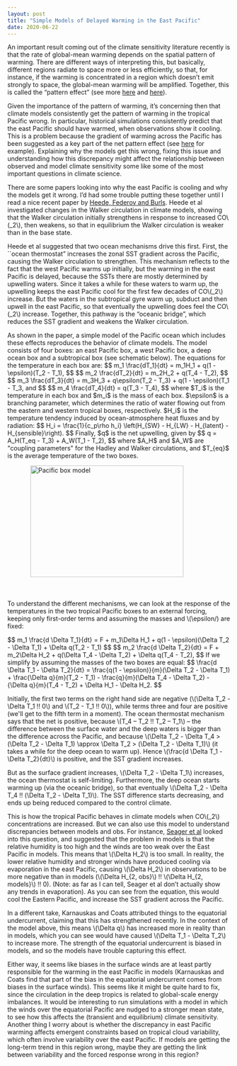 ```yaml
---
layout: post
title: "Simple Models of Delayed Warming in the East Pacific"
date: 2020-06-22
---
```


An important result coming out of the climate sensitivity literature recently is that the rate of global-mean warming depends on the spatial pattern of warming. There are different ways of interpreting this, but basically, different regions radiate to space more or less efficiently, so that, for instance, if the warming is concentrated in a region which doesn’t emit strongly to space, the global-mean warming will be amplified. Together, this is called the “pattern effect” (see more <a href="https://nicklutsko.github.io/blog/2018/12/16/The-Pattern-Effect-and-Changing-Climate-Sensitivity">here</a> and <a href="https://agupubs.onlinelibrary.wiley.com/doi/abs/10.1029/2018GL078887">here</a>).

Given the importance of the pattern of warming, it’s concerning then that climate models consistently get the pattern of warming in the tropical Pacific wrong. In particular, historical simulations consistently predict that the east Pacific should have warmed, when observations show it cooling. This is a problem because the gradient of warming across the Pacific has been suggested as a key part of the net pattern effect (see <a href="https://ceres.larc.nasa.gov/documents/STM/2020-04/30_ceres_science_mtg_2020_fueglistaler_pdf.pdf">here</a> for example). Explaining why the models get this wrong, fixing this issue and understanding how this discrepancy might affect the relationship between observed and model climate sensitivity some like some of the most important questions in climate science. 

<p>There are some papers looking into why the east Pacific is cooling and why the models get it wrong. I’d had some trouble putting these together until I read a nice recent paper by <a href="https://journals.ametsoc.org/jcli/article/33/14/6101/345306/Time-Scales-and-Mechanisms-for-the-Tropical">Heede, Federov and Burls</a>. Heede et al investigated changes in the Walker circulation in climate models, showing that the Walker circulation initially strengthens in response to increased CO\(_2\), then weakens, so that in equilibrium the Walker circulation is weaker than in the base state.</p> 

<p>Heede et al suggested that two ocean mechanisms drive this first. First, the ``ocean thermostat” increases the zonal SST gradient across the Pacific, causing the Walker circulation to strengthen. This mechanism reflects to the fact that the west Pacific warms up initially, but the warming in the east Pacific is delayed, because the SSTs there are mostly determined by upwelling waters. Since it takes a while for these waters to warm up, the upwelling keeps the east Pacific cool for the first few decades of CO\(_2\) increase. But the waters in the subtropical gyre warm up, subduct and then upwell in the east Pacific, so that eventually the upwelling does feel the CO\(_2\) increase. Together, this pathway is the “oceanic bridge”, which reduces the SST gradient and weakens the Walker circulation.</p> 

<p>As shown in the paper, a simple model of the Pacific ocean which includes these effects reproduces the behavior of climate models. The model consists of four boxes: an east Pacific box, a west Pacific box, a deep ocean box and a subtropical box (see schematic below). The equations for the temperature in each box are: 
$$
m_1 \frac{dT_1}{dt} = m_1H_1 + q(1 - \epsilon)(T_2 - T_1),
$$
$$
m_2 \frac{dT_2}{dt} = m_2H_2 + q(T_4 - T_2),
$$
$$
m_3 \frac{dT_3}{dt} = m_3H_3 + q\epsilon(T_2 - T_3) + q(1 - \epsilon)(T_1 - T_3, and
$$
$$
m_4 \frac{dT_4}{dt} = q(T_3 - T_4),
$$
where $T_i$ is the temperature in each box and $m_i$ is the mass of each box. $\epsilon$ is a branching parameter, which determines the ratio of water flowing out from the eastern and western tropical boxes, respectively. $H_i$ is the temperature tendency induced by ocean-atmosphere heat fluxes and by radiation:
$$
H_i = \frac{1}{c_p\rho h_i} \left(H_{SW} - H_{LW} - H_{latent} - H_{sensible}\right).
$$
Finally, $q$ is the net upwelling, given by
$$
q = A_H(T_eq - T_3) + A_W(T_1 - T_2),
$$
where $A_H$ and $A_W$ are "coupling parameters" for the Hadley and Walker circulations, and $T_{eq}$ is the average temperature of the two boxes.</p> 

<img src="http://nicklutsko.github.io/notes/images/Pacific_box_model.png" alt="Pacific box model" style="position:absolute; left:280px; width:346px;height:252px;" class="center">
<br /><br /><br /><br /><br /><br /><br /><br /><br /><br /><br /><br /><br /><br /><br /><br /><br />

<p>To understand the different mechanisms, we can look at the response of the temperatures in the two tropical Pacific boxes to an external forcing, keeping only first-order terms and assuming the masses and \(\epsilon/) are fixed:</p>
$$
m_1 \frac{d \Delta T_1}{dt} = F + m_1\Delta H_1 + q(1 - \epsilon)(\Delta T_2 - \Delta T_1) + \Delta q(T_2 - T_1)
$$
$$
m_2 \frac{d \Delta T_2}{dt} = F + m_2\Delta H_2 + q(\Delta T_4 - \Delta T_2) + \Delta q(T_4 - T_2),
$$
If we simplify by assuming the masses of the two boxes are equal:
$$
\frac{d \Delta T_1 - \Delta T_2}{dt} = \frac{q(1 - \epsilon)}{m}(\Delta T_2 - \Delta T_1) + \frac{\Delta q}{m}(T_2 - T_1) - \frac{q}{m}(\Delta T_4 - \Delta T_2) - {\Delta q}{m}(T_4 - T_2) + \Delta H_1 - \Delta H_2.
$$

<p>Initially, the first two terms on the right hand side are negative (\(\Delta T_2 - \Delta T_1 !! 0\) and \(T_2 - T_1 !! 0\)), while terms three and four are positive (we'll get to the fifth term in a moment). The ocean thermostat mechanism says that the net is positive, because \(T_4 – T_2 !! T_2 – T_1\) – the difference between the surface water and the deep waters is bigger than the difference across the Pacific, and because \(\Delta T_2 - \Delta T_4 > (\Delta T_2 - \Delta T_1) \approx \Delta T_2 > (\Delta T_2 - \Delta T_1)\) (it takes a while for the deep ocean to warm up). Hence \(\frac{d \Delta T_1 - \Delta T_2}{dt}\) is positive, and the SST gradient increases.</p>

<p>But as the surface gradient increases, \(\Delta T_2 - \Delta T_1\) increases, the ocean thermostat is self-limiting. Furthermore, the deep ocean starts warming up (via the oceanic bridge), so that eventually \(\Delta T_2 - \Delta T_4 !! (\Delta T_2 - \Delta T_1)\). The SST difference starts decreasing, and ends up being reduced compared to the control climate.</p>

<p>This is how the tropical Pacific behaves in climate models when CO\(_2\) concentrations are increased. But we can also use this model to understand  discrepancies between models and obs. For instance, <a href="https://www.nature.com/articles/s41558-019-0505-x">Seager et al</a> looked into this question, and suggested that the problem in models is that the relative humidity is too high and the winds are too weak over the East Pacific in models. This means that \(\Delta H_2\) is too small. In reality, the lower relative humidity and stronger winds have produced cooling via evaporation in the east Pacific, causing \(\Delta H_2\) in observations to be more negative than in models (\(\Delta H_{2, obs}\) !! \(\Delta H_{2, models}\) !! 0).  (Note: as far as I can tell, Seager et al don’t actually show any trends in evaporation). As you can see from the equation, this would cool the Eastern Pacific, and increase the SST gradient across the Pacific.</p>

<p>In a different take, Karnauskas and Coats attributed things to the equatorial undercurrent, claiming that this has strengthened recently. In the context of the model above, this means \(\Delta q\) has increased more in reality than in models, which you can see would have caused \(\Delta T_1 - \Delta T_2\) to increase more. The strength of the equatorial undercurrent is biased in models, and so the models have trouble capturing this effect.</p>

Either way, it seems like biases in the surface winds are at least partly responsible for the warming in the east Pacific in models (Karnauskas and Coats find that part of the bias in the equatorial undercurrent comes from biases in the surface winds). This seems like it might be quite hard to fix, since the circulation in the deep tropics is related to global-scale energy imbalances. It would be interesting to run simulations with a model in which the winds over the equatorial Pacific are nudged to a stronger mean state, to see how this affects the (transient and equilibrium) climate sensitivity. Another thing I worry about is whether the discrepancy in east Pacific warming affects emergent constraints based on tropical cloud variability, which often involve variability over the east Pacific. If models are getting the long-term trend in this region wrong, maybe they are getting the link between variability and the forced response wrong in this region?




